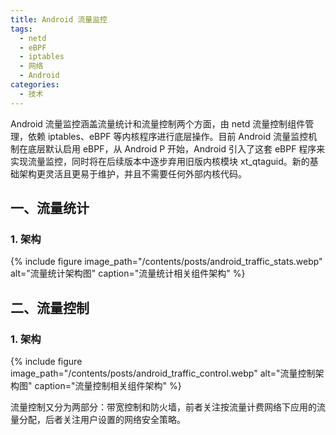 ```yaml
---
title: Android 流量监控
tags:
  - netd
  - eBPF
  - iptables
  - 网络
  - Android
categories:
  - 技术
---
```


Android 流量监控涵盖流量统计和流量控制两个方面，由 netd 流量控制组件管理，依赖 iptables、eBPF 等内核程序进行底层操作。目前 Android 流量监控机制在底层默认启用 eBPF，从 Android P 开始，Android 引入了这套 eBPF 程序来实现流量监控，同时将在后续版本中逐步弃用旧版内核模块 xt_qtaguid。新的基础架构更灵活且更易于维护，并且不需要任何外部内核代码。

## 一、流量统计

### 1. 架构

{% include figure image_path="/contents/posts/android_traffic_stats.webp" alt="流量统计架构图" caption="流量统计相关组件架构" %}

## 二、流量控制

### 1. 架构

{% include figure image_path="/contents/posts/android_traffic_control.webp" alt="流量控制架构图" caption="流量控制相关组件架构" %}

流量控制又分为两部分：带宽控制和防火墙，前者关注按流量计费网络下应用的流量分配，后者关注用户设置的网络安全策略。
